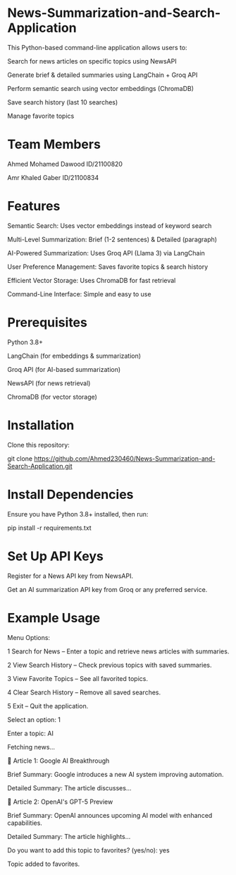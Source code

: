 # News-Summarization-and-Search-Application

This Python-based command-line application allows users to:

 Search for news articles on specific topics using NewsAPI
 
 Generate brief & detailed summaries using LangChain + Groq API
 
 Perform semantic search using vector embeddings (ChromaDB)
 
 Save search history (last 10 searches)
 
 Manage favorite topics

# Team Members
Ahmed Mohamed Dawood  ID/21100820    

Amr Khaled Gaber    ID/21100834


# Features

Semantic Search: Uses vector embeddings instead of keyword search

 Multi-Level Summarization: Brief (1-2 sentences) & Detailed (paragraph)
 
 AI-Powered Summarization: Uses Groq API (Llama 3) via LangChain
 
 User Preference Management: Saves favorite topics & search history
 
 Efficient Vector Storage: Uses ChromaDB for fast retrieval
 
 Command-Line Interface: Simple and easy to use

# Prerequisites

Python 3.8+

LangChain (for embeddings & summarization)

Groq API (for AI-based summarization)

NewsAPI (for news retrieval)

ChromaDB (for vector storage)



# Installation
Clone this repository:

git clone https://github.com/Ahmed230460/News-Summarization-and-Search-Application.git

# Install Dependencies

Ensure you have Python 3.8+ installed, then run:

pip install -r requirements.txt

# Set Up API Keys

Register for a News API key from NewsAPI.

Get an AI summarization API key from Groq or any preferred service.


# Example Usage

Menu Options:

1️ Search for News – Enter a topic and retrieve news articles with summaries.

2️ View Search History – Check previous topics with saved summaries.

3️ View Favorite Topics – See all favorited topics.

4️ Clear Search History – Remove all saved searches.

5️ Exit – Quit the application.


Select an option: 1  

Enter a topic: AI  

Fetching news...  

🔹 Article 1: Google AI Breakthrough  

Brief Summary: Google introduces a new AI system improving automation.  

Detailed Summary: The article discusses...  

🔹 Article 2: OpenAI's GPT-5 Preview  

Brief Summary: OpenAI announces upcoming AI model with enhanced capabilities.  

Detailed Summary: The article highlights...  

Do you want to add this topic to favorites? (yes/no): yes  

Topic added to favorites.  

